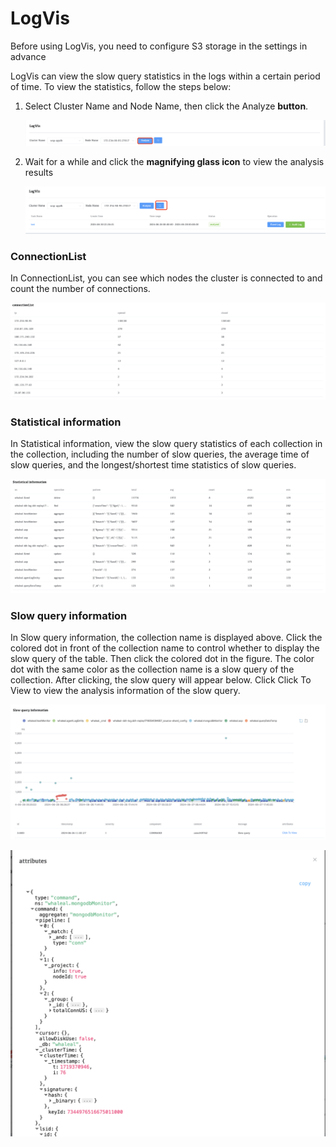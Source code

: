 # LogVis

Before using LogVis, you need to configure S3 storage in the settings in advance



LogVis can view the slow query statistics in the logs within a certain period of time. To view the statistics, follow the steps below:

1. Select Cluster Name and Node Name, then click the Analyze **button**.

   ![Start Diagnose Session](../../images/whalealPlatFromImages/10-Diagnose/StartLogvis.png)

2. Wait for a while and click the **magnifying glass icon** to view the analysis results

   ![Start Diagnose Session](../../images/whalealPlatFromImages/10-Diagnose/result.png)

### ConnectionList

In ConnectionList, you can see which nodes the cluster is connected to and count the number of connections.

![Start Diagnose Session](../../images/whalealPlatFromImages/10-Diagnose/connectionList.png)

### Statistical information

In Statistical information, view the slow query statistics of each collection in the collection, including the number of slow queries, the average time of slow queries, and the longest/shortest time statistics of slow queries.

![Start Diagnose Session](../../images/whalealPlatFromImages/10-Diagnose/slow.png)



### Slow query information

In Slow query information, the collection name is displayed above. Click the colored dot in front of the collection name to control whether to display the slow query of the table. Then click the colored dot in the figure. The color dot with the same color as the collection name is a slow query of the collection. After clicking, the slow query will appear below. Click Click To View to view the analysis information of the slow query.



![Start Diagnose Session](../../images/whalealPlatFromImages/10-Diagnose/slowp.png)



![Start Diagnose Session](../../images/whalealPlatFromImages/10-Diagnose/slowloginfo.png)
